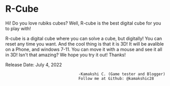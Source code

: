 # R-Cube

Hi! Do you love rubiks cubes? Well, R-cube is the best digital cube for you to play with! 

  R-cube is a digital cube where you can solve a cube, but digitally! You can reset any time you want. And the cool thing is that it is 3D! It will be avalible on a Phone, and windows 7-11. You can move it with a mouse and see it all in 3D! Isn't that amazing? We hope you try it out! Thanks!
  
  Release Date: July 4, 2022 
  
                                    -Kamakshi C. (Game tester and Blogger)
                                    Follow me at Github: @kamakshic28

